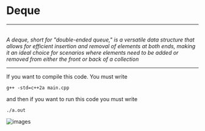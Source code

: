 <h1>Deque</h1>
<hr>
<i> <br> A deque, short for "double-ended queue," is a versatile data structure that allows for efficient insertion and removal of elements at both ends, making it an ideal choice for scenarios where elements need to be added or removed from either the front or back of a collection </i>

<hr>
If you want to compile this code.
You must write

```
g++ -std=c++2a main.cpp

```

and then if you want to run this code you must write

```
./a.out 

```
![images](https://github.com/TigranMikayelyan/Deque/assets/112478852/d557d890-b0d0-4861-8ce5-97c7b5dac44f)
